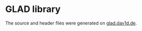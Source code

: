 # GLAD library

The source and header files were generated on [glad.dav1d.de](https://glad.dav1d.de/).

